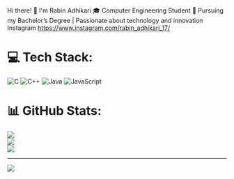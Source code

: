 Hi there! 👋 I'm Rabin Adhikari
🎓 Computer Engineering Student
📍 Pursuing my Bachelor’s Degree | Passionate about technology and innovation
Instagram https://www.instagram.com/rabin_adhikari_17/


# 💻 Tech Stack:
![C](https://img.shields.io/badge/c-%2300599C.svg?style=for-the-badge&logo=c&logoColor=white) ![C++](https://img.shields.io/badge/c++-%2300599C.svg?style=for-the-badge&logo=c%2B%2B&logoColor=white) ![Java](https://img.shields.io/badge/java-%23ED8B00.svg?style=for-the-badge&logo=openjdk&logoColor=white) ![JavaScript](https://img.shields.io/badge/javascript-%23323330.svg?style=for-the-badge&logo=javascript&logoColor=%23F7DF1E)
# 📊 GitHub Stats:
![](https://github-readme-stats.vercel.app/api?username=rabiiinnn&theme=merko&hide_border=false&include_all_commits=false&count_private=false)<br/>
![](https://nirzak-streak-stats.vercel.app/?user=rabiiinnn&theme=merko&hide_border=false)<br/>
![](https://github-readme-stats.vercel.app/api/top-langs/?username=rabiiinnn&theme=merko&hide_border=false&include_all_commits=false&count_private=false&layout=compact)

---
[![](https://visitcount.itsvg.in/api?id=rabiiinnn&icon=0&color=0)](https://visitcount.itsvg.in)

<!-- Proudly created with GPRM ( https://gprm.itsvg.in ) -->
